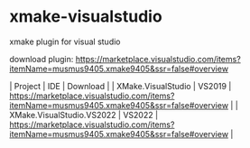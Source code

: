 # xmake-visualstudio
xmake plugin for visual studio

download plugin: https://marketplace.visualstudio.com/items?itemName=musmus9405.xmake9405&ssr=false#overview

| Project | IDE | Download |
| XMake.VisualStudio | VS2019 | https://marketplace.visualstudio.com/items?itemName=musmus9405.xmake9405&ssr=false#overview |
| XMake.VisualStudio.VS2022 | VS2022 | https://marketplace.visualstudio.com/items?itemName=musmus9405.xmake9405&ssr=false#overview |
